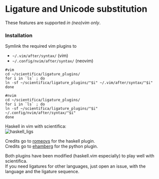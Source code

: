 # Ligature and Unicode substitution

These features are supported *in (neo)vim only*.

### Installation

Symlink the required vim plugins to

 - `~/.vim/after/syntax/` (vim)
 - `~/.config/nvim/after/syntax/` (neovim)

 ```shell
 #vim
 cd ~/scientifica/ligature_plugins/
 for i in `ls` ; do
 ln -sf ~/scientifica/ligature_plugins/"$i" ~/.vim/after/syntax/"$i"
 done

 #nvim
 cd ~/scientifica/ligature_plugins/
 for i in `ls` ; do
 ln -sf ~/scientifica/ligature_plugins/"$i" ~/.config/nvim/after/syntax/"$i"
 done
 ```

Haskell in vim with scientifica:  
![haskell_ligs](https://0x0.st/sT8a.png)

Credits go to [romeovs](https://github.com/romeovs/) for the haskell plugin.  
Credits go to [ehamberg](https://github.com/ehamberg/vim-cute-python) for the python plugin.

Both plugins have been modified (haskell.vim especially) to play well with scientifica.  
If you need ligatures for other languages, just open an issue, with the language and the ligature sequence.

